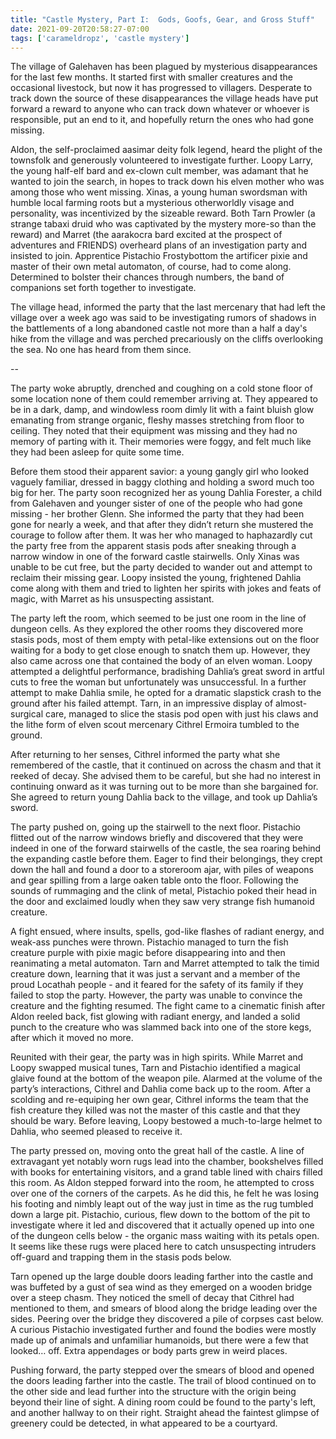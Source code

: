 ```yaml
---
title: "Castle Mystery, Part I:  Gods, Goofs, Gear, and Gross Stuff"
date: 2021-09-20T20:58:27-07:00
tags: ['carameldropz', 'castle mystery']
---
```


The village of Galehaven has been plagued by mysterious disappearances for the last few months. It started first with smaller creatures and the occasional livestock, but now it has progressed to villagers. Desperate to track down the source of these disappearances the village heads have put forward a reward to anyone who can track down whatever or whoever is responsible, put an end to it, and hopefully return the ones who had gone missing.

Aldon, the self-proclaimed aasimar deity folk legend, heard the plight of the townsfolk and generously volunteered to investigate further. Loopy Larry, the young half-elf bard and ex-clown cult member, was adamant that he wanted to join the search, in hopes to track down his elven mother who was among those who went missing. Xinas, a young human swordsman with humble local farming roots but a mysterious otherworldly visage and personality, was incentivized by the sizeable reward. Both Tarn Prowler (a strange tabaxi druid who was captivated by the mystery more-so than the reward) and Marret (the aarakocra bard excited at the prospect of adventures and FRIENDS) overheard plans of an investigation party and insisted to join. Apprentice Pistachio Frostybottom the artificer pixie and master of their own metal automaton, of course, had to come along. Determined to bolster their chances through numbers, the band of companions set forth together to investigate.

The village head, informed the party that the last mercenary that had left the village over a week ago was said to be investigating rumors of shadows in the battlements of a long abandoned castle not more than a half a day's hike from the village and was perched precariously on the cliffs overlooking the sea. No one has heard from them since.

--

The party woke abruptly, drenched and coughing on a cold stone floor of some location none of them could remember arriving at. They appeared to be in a dark, damp, and windowless room dimly lit with a faint bluish glow emanating from strange organic, fleshy masses stretching from floor to ceiling. They noted that their equipment was missing and they had no memory of parting with it. Their memories were foggy, and felt much like they had been asleep for quite some time.

Before them stood their apparent savior: a young gangly girl who looked vaguely familiar, dressed in baggy clothing and holding a sword much too big for her. The party soon recognized her as young Dahlia Forester, a child from Galehaven and younger sister of one of the people who had gone missing - her brother Glenn. She informed the party that they had been gone for nearly a week, and that after they didn’t return she mustered the courage to follow after them. It was her who managed to haphazardly cut the party free from the apparent stasis pods after sneaking through a narrow window in one of the forward castle stairwells. Only Xinas was unable to be cut free, but the party decided to wander out and attempt to reclaim their missing gear. Loopy insisted the young, frightened Dahlia come along with them and tried to lighten her spirits with jokes and feats of magic, with Marret as his unsuspecting assistant.

The party left the room, which seemed to be just one room in the line of dungeon cells. As they explored the other rooms they discovered more stasis pods, most of them empty with petal-like extensions out on the floor waiting for a body to get close enough to snatch them up. However, they also came across one that contained the body of an elven woman. Loopy attempted a delightful performance, bradishing Dahlia’s great sword in artful cuts to free the woman but unfortunately was unsuccessful. In a further attempt to make Dahlia smile, he opted for a dramatic slapstick crash to the ground after his failed attempt. Tarn, in an impressive display of almost-surgical care, managed to slice the stasis pod open with just his claws and the lithe form of elven scout mercenary Cithrel Ermoira tumbled to the ground.

After returning to her senses, Cithrel informed the party what she remembered of the castle, that it continued on across the chasm and that it reeked of decay. She advised them to be careful, but she had no interest in continuing onward as it was turning out to be more than she bargained for. She agreed to return young Dahlia back to the village, and took up Dahlia’s sword.

The party pushed on, going up the stairwell to the next floor. Pistachio flitted out of the narrow windows briefly and discovered that they were indeed in one of the forward stairwells of the castle, the sea roaring behind the expanding castle before them. Eager to find their belongings, they crept down the hall and found a door to a storeroom ajar, with piles of weapons and gear spilling from a large oaken table onto the floor. Following the sounds of rummaging and the clink of metal, Pistachio poked their head in the door and exclaimed loudly when they saw very strange fish humanoid creature.

A fight ensued, where insults, spells, god-like flashes of radiant energy, and weak-ass punches were thrown. Pistachio managed to turn the fish creature purple with pixie magic before disappearing into and then reanimating a metal automaton. Tarn and Marret attempted to talk the timid creature down, learning that it was just a servant and a member of the proud Locathah people - and it feared for the safety of its family if they failed to stop the party. However, the party was unable to convince the creature and the fighting resumed. The fight came to a cinematic finish after Aldon reeled back, fist glowing with radiant energy, and landed a solid punch to the creature who was slammed back into one of the store kegs, after which it moved no more.

Reunited with their gear, the party was in high spirits. While Marret and Loopy swapped musical tunes, Tarn and Pistachio identified a magical glaive found at the bottom of the weapon pile. Alarmed at the volume of the party’s interactions, Cithrel and Dahlia come back up to the room. After a scolding and re-equiping her own gear, Cithrel informs the team that the fish creature they killed was not the master of this castle and that they should be wary. Before leaving, Loopy bestowed a much-to-large helmet to Dahlia, who seemed pleased to receive it.

The party pressed on, moving onto the great hall of the castle. A line of extravagant yet notably worn rugs lead into the chamber, bookshelves filled with books for entertaining visitors, and a grand table lined with chairs filled this room. As Aldon stepped forward into the room, he attempted to cross over one of the corners of the carpets. As he did this, he felt he was losing his footing and nimbly leapt out of the way just in time as the rug tumbled down a large pit. Pistachio, curious, flew down to the bottom of the pit to investigate where it led and discovered that it actually opened up into one of the dungeon cells below - the organic mass waiting with its petals open. It seems like these rugs were placed here to catch unsuspecting intruders off-guard and trapping them in the stasis pods below.

Tarn opened up the large double doors leading farther into the castle and was buffeted by a gust of sea wind as they emerged on a wooden bridge over a steep chasm. They noticed the smell of decay that Cithrel had mentioned to them, and smears of blood along the bridge leading over the sides. Peering over the bridge they discovered a pile of corpses cast below. A curious Pistachio investigated further and found the bodies were mostly made up of animals and unfamiliar humanoids, but there were a few that looked… off. Extra appendages or body parts grew in weird places.

Pushing forward, the party stepped over the smears of blood and opened the doors leading farther into the castle. The trail of blood continued on to the other side and lead further into the structure with the origin being beyond their line of sight. A dining room could be found to the party's left, and another hallway to on their right. Straight ahead the faintest glimpse of greenery could be detected, in what appeared to be a courtyard.
